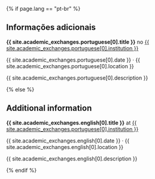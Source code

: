 {% if page.lang == "pt-br" %}

## Informações adicionais

**{{ site.academic_exchanges.portuguese[0].title }}** no <a href="{{ site.academic_exchanges.portuguese[0].institution_link }}" target="_blank">{{ site.academic_exchanges.portuguese[0].institution }}</a>

{{ site.academic_exchanges.portuguese[0].date }} · {{ site.academic_exchanges.portuguese[0].location }}

{{ site.academic_exchanges.portuguese[0].description }}

{% else %}

## Additional information

**{{ site.academic_exchanges.english[0].title }}** at <a href="{{ site.academic_exchanges.portuguese[0].institution_link }}" target="_blank">{{ site.academic_exchanges.portuguese[0].institution }}</a>

{{ site.academic_exchanges.english[0].date }} · {{ site.academic_exchanges.english[0].location }}

{{ site.academic_exchanges.english[0].description }}

{% endif %}
